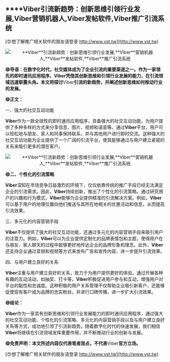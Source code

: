 ## ****Viber**引流新趋势：创新思维引领行业发展,**Viber**营销机器人,**Viber**发帖软件,**Viber**推广引流系统**

[😍想了解推广相关软件的朋友请登录 http://www.vst.tw](http://www.vst.tw)

 <center><img src="https://vst.tw/MP4/tuiguang/png/7.png" alt="**Viber**引流新趋势：创新思维引领行业发展,**Viber**营销机器人,**Viber**发帖软件,**Viber**推广引流系统"></center>

**😄导语：在数字化时代，社交媒体成为了企业引流的重要渠道之一。作为一家领先的即时通讯应用程序，**Viber**凭借其创新思维和引领行业发展的能力，在引流领域迅速崭露头角。本文将探讨**Viber**引流的新趋势，并阐述创新思维如何推动行业的发展。**

**😄正文：**

一、强大的社交互动功能

**Viber**作为一款全球性的即时通讯应用程序，具备强大的社交互动功能，为用户提供了多种多样的方式来分享信息、图片、视频和语音等。通过**Viber**平台，用户可以轻松地与朋友、家人和同事保持联系，并与其他用户进行即时交流。这种强大的社交互动功能为企业提供了一个广阔的引流平台，使其能够通过与用户建立紧密的关系来吸引更多的潜在客户。

 <center><img src="https://vst.tw/MP4/tuiguang/png/5.png" alt="**Viber**引流新趋势：创新思维引领行业发展,**Viber**营销机器人,**Viber**发帖软件,**Viber**推广引流系统"></center>

**😄二、个性化的引流策略**

**Viber**深知在市场竞争日益激烈的环境下，仅仅依靠传统的推广手段已经无法满足企业的引流需求。因此，**Viber**持续创新，推出了个性化的引流策略。通过研究用户的兴趣和行为模式，**Viber**能够为企业提供精准的引流解决方案。例如，**Viber**可以基于用户的地理位置向他们推送与其所在地相关的优惠活动和信息，从而提高引流效果。

三、多元化的内容营销手段

**Viber**不仅提供了强大的社交互动功能，还通过多元化的内容营销手段来吸引用户的注意力。例如，**Viber**可以为企业提供定制化的品牌表情包和主题，使得用户在与朋友、家人聊天的过程中能够更好地传达企业的品牌形象和理念。此外，**Viber**还支持企业通过音频和视频等方式来发布广告和宣传内容，进一步提升引流效果。

四、与用户建立良好的关系

**Viber**注重与用户建立良好的关系，致力于为用户提供更好的体验。通过开展各种有趣的互动活动，如抽奖、打卡等，**Viber**积极促进用户参与和互动，增强用户对平台的黏性和忠诚度。这种积极的用户关系管理不仅帮助企业吸引新客户，还能够促使现有客户成为品牌的忠实粉丝，并进行口碑传播，进一步扩大引流效果。

**😄结论：**

**Viber**作为一家具有创新思维和引领行业发展能力的即时通讯应用程序，通过强大的社交互动功能、个性化的引流策略、多元化的内容营销手段以及与用户建立良好关系等方式，成功地引领了引流新趋势。随着数字化时代的快速发展，我们相信**Viber**将继续在引流领域发挥重要作用，并不断推动行业的创新与发展。

**😄免责声明：本文所述内容仅代表笔者观点，不代表**Viber**官方立场。**

[😍想了解推广相关软件的朋友请登录 http://www.vst.tw](http://www.vst.tw)



